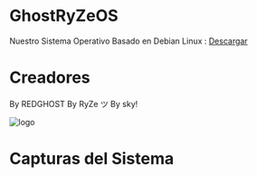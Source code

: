 # GhostRyZeOS
Nuestro Sistema Operativo Basado en Debian Linux : <a class="" href="https://ghostryze.surge.sh/index.html">Descargar</a>

# Creadores
By REDGHOST By RyZe ツ By sky!

![logo](https://github.com/R3D-GHOST/GhostRyZeOS/assets/94316140/bc83d298-5742-4094-b808-3a8d10d09236)


# Capturas del Sistema
